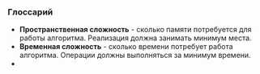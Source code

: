 
### Глоссарий
- **Пространственная сложность** - сколько памяти потребуется для работы алгоритма. Реализация должна занимать минимум места.
- **Временная сложность** - сколько времени потребует работа алгоритма. Операции должны выполняться за минимум времени.
- 